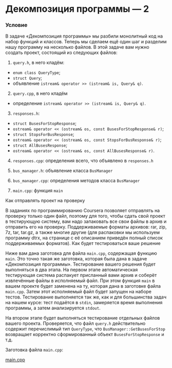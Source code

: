 # Декомпозиция программы — 2

### Условие

В задаче «Декомпозиция программы» мы разбили монолитный код на набор функций и классов. Теперь мы сделаем ещё один шаг и разделим нашу программу на несколько файлов. В этой задаче вам нужно создать проект, состоящий из следующих файлов: 

1. `query.h`, в него кладём:

* `enum class QueryType`;
* `struct Query`;
* объявление `istream& operator >> (istream& is, Query& q)`.

2. `query.cpp`, в него кладём

* определение `istream& operator >> (istream& is, Query& q)`.

3. `responses.h`: 

* `struct BusesForStopResponse`;
* `ostream& operator << (ostream& os, const BusesForStopResponse& r)`;
* `struct StopsForBusResponse`;
* `ostream& operator << (ostream& os, const StopsForBusResponse& r)`;
* `struct AllBusesResponse`;
* `ostream& operator << (ostream& os, const AllBusesResponse& r)`.

4. `responses.cpp`: определения всего, что объявлено в `responses.h`

5. `bus_manager.h`: объявление класса `BusManager`

6. `bus_manager.cpp`: определения методов класса `BusManager`

7. `main.cpp`: функция `main`

Как отправлять проект на проверку

В заданиях по программированию Coursera позволяет отправлять на проверку только один файл, поэтому для того, чтобы сдать свой проект в тестирующую систему, вам надо запаковать все свои файлы в архив и отправить его на проверку. Поддерживаемые форматы архивов: rar, zip, 7z, tar, tar.gz, а также многие другие (для распаковки мы используем программу dtrx, на странице с её описанием приведён полный список поддерживаемых форматов). 
Как будет тестироваться ваше решение

Ниже вам дана заготовка для файла `main.cpp`, содержащая функцию `main`. Это точно такая же заготовка, которая была дана в задаче «Декомпозиция программы». Тестирование вашего решения будет выполняться в два этапа. На первом этапе автоматическая тестирующая система распакует присланный вами архив и соберёт извлечённые файлы в исполняемый файл. При этом функция `main` в вашем проекте будет заменена на ту, которая дана в заготовке файла `main.cpp`. Затем этот исполняемый файл будет запущен на наборе тестов. Тестирование выполняется так же, как и для большинства задач на нашем курсе: тест подаётся в `stdin`, замеряется время выполнения программы, а затем анализируется `stdout`.

На втором этапе будет выполняться тестирование отдельных файлов вашего проекта. Проверяется, что файл `query.h` действительно содержит перечислимый тип `QueryType`, что `BusManager::GetBusesForStop` возвращает корректно сформированный объект `BusesForStopResponse` и т.д.

Заготовка файла `main.cpp`:

[main.cpp](source/main.cpp)
